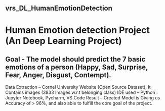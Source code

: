 ## vrs_DL_HumanEmotionDetection
# Human Emotion detection Project (An Deep Learning Project) 
## Goal - The model should predict the 7 basic emotions of a person (Happy, Sad, Surprise, Fear, Anger, Disgust, Contempt).
Data Extraction – Cornel University Website (Open Source Dataset), It Contains images (3833 Images w.r.t belonging class)
IDE used – Python : Jupyter Notebook, Pycharm, VS Code Result – Created Model is Giving us Accuracy of > 96%, and also able to fulfill the core goal of the project.
